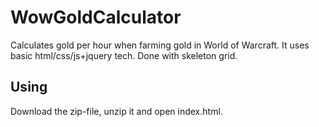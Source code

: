 # WowGoldCalculator
Calculates gold per hour when farming gold in World of Warcraft. It uses basic html/css/js+jquery tech. Done with skeleton grid.

## Using
Download the zip-file, unzip it and open index.html.

